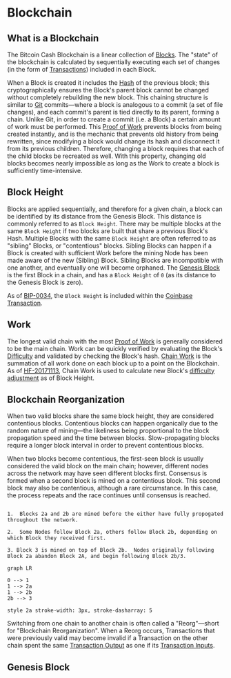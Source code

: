 # Blockchain

## What is a Blockchain

The Bitcoin Cash Blockchain is a linear collection of [Blocks](/protocol/blockchain/block).
The "state" of the blockchain is calculated by sequentially executing each set of changes (in the form of [Transactions](/protocol/blockchain/transaction)) included in each Block.

When a Block is created it includes the [Hash](/protocol/blockchain/hash) of the previous block; this cryptographically ensures the Block's parent block cannot be changed without completely rebuilding the new block.
This chaining structure is similar to [Git](//git-scm.com) commits&mdash;where a block is analogous to a commit (a set of file changes), and each commit's parent is tied directly to its parent, forming a chain.
Unlike Git, in order to create a commit (i.e. a Block) a certain amount of work must be performed.
This [Proof of Work](/protocol/blockchain/proof-of-work) prevents blocks from being created instantly, and is the mechanic that prevents old history from being rewritten, since modifying a block would change its hash and disconnect it from its previous children.
Therefore, changing a block requires that each of the child blocks be recreated as well.
With this property, changing old blocks becomes nearly impossible as long as the Work to create a block is sufficiently time-intensive.

## Block Height

Blocks are applied sequentially, and therefore for a given chain, a block can be identified by its distance from the Genesis Block.
This distance is commonly referred to as `Block Height`.
There may be multiple blocks at the same `Block Height` if two blocks are built that share a previous Block's Hash.
Multiple Blocks with the same `Block Height` are often referred to as "sibling" Blocks, or "contentious" blocks.
Sibling Blocks can happen if a Block is created with sufficient Work before the mining Node has been made aware of the new (Sibling) Block.
Sibling Blocks are incompatible with one another, and eventually one will become orphaned.
The [Genesis Block](/protocol/blockchain#genesis-block) is the first Block in a chain, and has a `Block Height` of `0` (as its distance to the Genesis Block is zero).

As of [BIP-0034](/blockchain/forks/bip-34), the `Block Height` is included within the [Coinbase Transaction](/protocol/blockchain/block#coinbase-transaction).

## Work

The longest valid chain with the most [Proof of Work](/protocol/blockchain/proof-of-work) is generally considered to be the main chain.
Work can be quickly verified by evaluating the Block's [Difficulty](/protocol/blockchain/proof-of-work/difficulty) and validated by checking the Block's hash.
[Chain Work](/protocol/blockchain/proof-of-work#chain-work) is the summation of all work done on each block up to a point on the Blockchain.
As of [HF-20171113](/protocol/forks/hf-20171113), Chain Work is used to calculate new Block's [difficulty adjustment](/protocol/blockchain/proof-of-work/difficulty-adjustment-algorithm) as of Block Height.

## Blockchain Reorganization

When two valid blocks share the same block height, they are considered contentious blocks.
Contentious blocks can happen organically due to the random nature of mining&mdash;the likeliness being proportional to the block propagation speed and the time between blocks.
Slow-propagating blocks require a longer block interval in order to prevent contentious blocks.

When two blocks become contentious, the first-seen block is usually considered the valid block on the main chain; however, different nodes across the network may have seen different blocks first.
Consensus is formed when a second block is mined on a contentious block.
This second block may also be contentious, although a rare circumstance.
In this case, the process repeats and the race continues until consensus is reached.


```diagramLabel

1.  Blocks 2a and 2b are mined before the either have fully propogated throughout the network.

2.  Some Nodes follow Block 2a, others follow Block 2b, depending on which Block they received first.

3. Block 3 is mined on top of Block 2b.  Nodes originally following Block 2a abandon Block 2A, and begin following Block 2b/3.

```

```mermaid
graph LR

0 --> 1
1 --> 2a
1 --> 2b
2b --> 3

style 2a stroke-width: 3px, stroke-dasharray: 5
```

Switching from one chain to another chain is often called a "Reorg"&mdash;short for "Blockchain Reorganization".
When a Reorg occurs, Transactions that were previously valid may become invalid if a Transaction on the other chain spent the same [Transaction Output](/protocol/blockchain/transaction#transaction-output) as one if its [Transaction Inputs](/protocol/blockchain/transaction#transaction-input).

## Genesis Block
